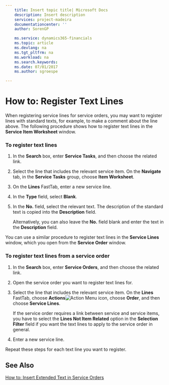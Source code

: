 ```yaml
---
    title: Insert topic title| Microsoft Docs
    description: Insert description
    services: project-madeira
    documentationcenter: ''
    author: SorenGP

    ms.service: dynamics365-financials
    ms.topic: article
    ms.devlang: na
    ms.tgt_pltfrm: na
    ms.workload: na
    ms.search.keywords:
    ms.date: 07/01/2017
    ms.author: sgroespe

---
```

# How to: Register Text Lines
When registering service lines for service orders, you may want to register lines with standard texts, for example, to make a comment about the line above. The following procedure shows how to register text lines in the **Service Item Worksheet** window.  
  
### To register text lines  
  
1.  In the **Search** box, enter **Service Tasks**, and then choose the related link.  
  
2.  Select the line that includes the relevant service item. On the **Navigate** tab, in the **Service Tasks** group, choose **Item Worksheet**.  
  
3.  On the **Lines** FastTab, enter a new service line.  
  
4.  In the **Type** field, select **Blank**.  
  
5.  In the **No.** field, select the relevant text. The description of the standard text is copied into the **Description** field.  
  
     Alternatively, you can also leave the **No.** field blank and enter the text in the **Description** field.  
  
 You can use a similar procedure to register text lines in the **Service Lines** window, which you open from the **Service Order** window.  
  
### To register text lines from a service order  
  
1.  In the **Search** box, enter **Service Orders**, and then choose the related link.  
  
2.  Open the service order you want to register text lines for.  
  
3.  Select the line that includes the relevant service item. On the **Lines** FastTab, choose **Actions**![Action Menu icon](../media/actionmenuicon.png "actionMenuIcon"), choose **Order**, and then choose **Service Lines**.  
  
     If the service order requires a link between service and service items, you have to select the **Lines Not Item Related** option in the **Selection Filter** field if you want the text lines to apply to the service order in general.  
  
4.  Enter a new service line.  
  
 Repeat these steps for each text line you want to register.  
  
## See Also  
 [How to: Insert Extended Text in Service Orders](../how-to-insert-extended-text-in-service-orders.md)
